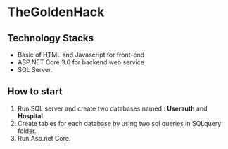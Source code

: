 # TheGoldenHack

## Technology Stacks
* Basic of HTML and Javascript for front-end
* ASP.NET Core 3.0 for backend web service
* SQL Server.

## How to start
1. Run SQL server and create two databases named : **Userauth** and **Hospital**.
2. Create tables for each database by using two sql queries in SQLquery folder.
3. Run Asp.net Core. 
